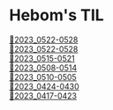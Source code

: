 <h1>Hebom's TIL</h1>

<a href ="2023_0529-0604.md">🚩2023_0522-0528</a><br>
<a href ="2023_0522-0528.md">🚩2023_0522-0528</a><br>
<a href ="2023_0515-0521.md">🚩2023_0515-0521</a><br>
<a href ="2023_0508-0514.md">🚩2023_0508-0514</a><br>
<a href ="2023_0501-0505.md">🚩2023_0510-0505</a><br>
<a href ="2023_0424-0430.md">🚩2023_0424-0430</a><br>
<a href ="2023_0417-0423.md">🚩2023_0417-0423</a><br>
